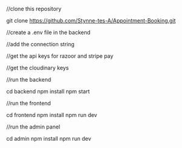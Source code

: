 //clone this repository

git clone https://github.com/Stynne-tes-A/Appointment-Booking.git

//create a .env file in the backend 

//add the connection string

//get the api keys for razoor and stripe pay

//get the cloudinary keys

//run the backend

cd backend 
npm install
npm start

//run the frontend

cd frontend
npm install
npm run dev

//run the admin panel

cd admin
npm install
npm run dev



